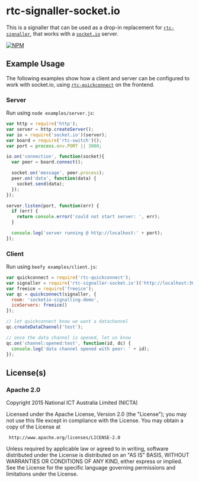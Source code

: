 # rtc-signaller-socket.io

This is a signaller that can be used as a drop-in replacement for
[`rtc-signaller`](https://github.com/rtc-io/rtc-signaller), that
works with a [`socket.io`](http://socket.io) server.


[![NPM](https://nodei.co/npm/rtc-signaller-socket.io.png)](https://nodei.co/npm/rtc-signaller-socket.io/)



## Example Usage

The following examples show how a client and server can be
configured to work with socket.io, using
[`rtc-quickconnect`](https://github.com/rtc-io/rtc-quickconnect) on
the frontend.

### Server

Run using `node examples/server.js`:

```js
var http = require('http');
var server = http.createServer();
var io = require('socket.io')(server);
var board = require('rtc-switch')();
var port = process.env.PORT || 3000;

io.on('connection', function(socket){
  var peer = board.connect();

  socket.on('message', peer.process);
  peer.on('data', function(data) {
    socket.send(data);
  });
});

server.listen(port, function(err) {
  if (err) {
    return console.error('could not start server: ', err);
  }

  console.log('server running @ http://localhost:' + port);
});

```

### Client

Run using `beefy examples/client.js`:

```js
var quickconnect = require('rtc-quickconnect');
var signaller = require('rtc-signaller-socket.io')('http://localhost:3000');
var freeice = require('freeice');
var qc = quickconnect(signaller, {
  room: 'socketio-signalling-demo',
  iceServers: freeice()
});

// let quickconnect know we want a datachannel
qc.createDataChannel('test');

// once the data channel is opened, let us know
qc.on('channel:opened:test', function(id, dc) {
  console.log('data channel opened with peer: ' + id);
});

```

## License(s)

### Apache 2.0

Copyright 2015 National ICT Australia Limited (NICTA)

   Licensed under the Apache License, Version 2.0 (the "License");
   you may not use this file except in compliance with the License.
   You may obtain a copy of the License at

     http://www.apache.org/licenses/LICENSE-2.0

   Unless required by applicable law or agreed to in writing, software
   distributed under the License is distributed on an "AS IS" BASIS,
   WITHOUT WARRANTIES OR CONDITIONS OF ANY KIND, either express or implied.
   See the License for the specific language governing permissions and
   limitations under the License.

